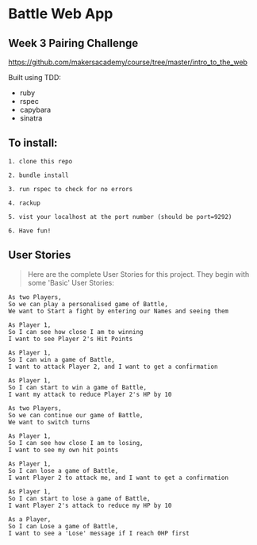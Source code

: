 # Battle Web App

## Week 3 Pairing Challenge

https://github.com/makersacademy/course/tree/master/intro_to_the_web

Built using TDD:
- ruby
- rspec
- capybara
- sinatra

## To install:

```
1. clone this repo

2. bundle install

3. run rspec to check for no errors

4. rackup

5. vist your localhost at the port number (should be port=9292)

6. Have fun!
```


## User Stories

> Here are the complete User Stories for this project. They begin with some 'Basic' User Stories:

```
As two Players,
So we can play a personalised game of Battle,
We want to Start a fight by entering our Names and seeing them

As Player 1,
So I can see how close I am to winning
I want to see Player 2's Hit Points

As Player 1,
So I can win a game of Battle,
I want to attack Player 2, and I want to get a confirmation

As Player 1,
So I can start to win a game of Battle,
I want my attack to reduce Player 2's HP by 10

As two Players,
So we can continue our game of Battle,
We want to switch turns

As Player 1,
So I can see how close I am to losing,
I want to see my own hit points

As Player 1,
So I can lose a game of Battle,
I want Player 2 to attack me, and I want to get a confirmation

As Player 1,
So I can start to lose a game of Battle,
I want Player 2's attack to reduce my HP by 10

As a Player,
So I can Lose a game of Battle,
I want to see a 'Lose' message if I reach 0HP first
```
